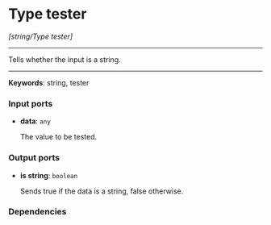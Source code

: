 # Type tester

_[string/Type tester]_

---

Tells whether the input is a string.  

---

__Keywords__: string, tester

### Input ports

* __data__: ` any `

    The value to be tested.  

### Output ports

* __is string__: ` boolean `

    Sends true if the data is a string, false otherwise.  

### Dependencies




